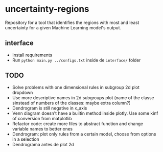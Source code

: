 # uncertainty-regions

Repository for a tool that identifies the regions with most and least uncertainty for a given Machine Learning model's output.

## interface

- Install requirements
- Run `python main.py ../configs.txt` inside de `interface/` folder

## TODO

- Solve problems with one dimensional rules in subgroup 2d plot dropdown
- Use more descriptive names in 2d subgroups plot (name of the classe sinstead of numbers of the classes: maybe extra column?)
- Dendrogram is still negative in x_axis
- Venn diagram doesn't have a builtin method inside plotly. Use some kinf of conversion from matplotlib
- Refactor code: create more files to abstract function and change variable names to better ones
- Dendrogram: plot only rules from a certain model, choose from options in a selection
- Dendrograma antes de plot 2d